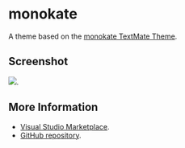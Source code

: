 # monokate

A theme based on the [monokate TextMate Theme](http://colorsublime.com/theme/monokate).


## Screenshot
![](https://raw.githubusercontent.com/gerane/VSCodeThemes/master/gerane.Theme-monokate/screenshot.png).


## More Information
* [Visual Studio Marketplace](https://marketplace.visualstudio.com/items/gerane.Theme-monokate).
* [GitHub repository](https://github.com/gerane/VSCodeThemes).
